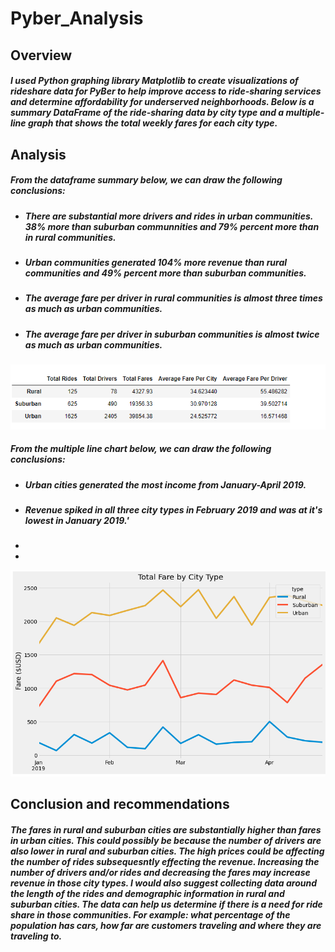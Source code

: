 # Pyber_Analysis

## Overview

##### I used Python graphing library Matplotlib to create visualizations of rideshare data for PyBer to help improve access to ride-sharing services and determine affordability for underserved neighborhoods. Below is a summary DataFrame of the ride-sharing data by city type and a multiple-line graph that shows the total weekly fares for each city type. 


## Analysis
##### From the dataframe summary below, we can draw the following conclusions:
- ##### There are substantial more drivers and rides in urban communities.  38% more  than suburban communnities and 79% percent more than in rural communities.  
- ##### Urban communities generated 104% more revenue than rural communities and 49% percent more than suburban communities.  
- ##### The average fare per driver in rural communities is almost three times as much as urban communities. 
- ##### The average fare per driver in suburban communities is almost twice as much as urban communities. 

![alt text](ride_summary_city.PNG)

##### From the multiple line chart below, we can draw the following conclusions:
- ##### Urban cities generated the most income from January-April 2019. 
- ##### Revenue spiked in all three city types in February 2019 and was at it's lowest in January 2019.' 
- 
- 
![alt text](Total_fare_city.PNG)


## Conclusion and recommendations
##### The fares in rural and suburban cities are substantially higher than fares in urban cities.  This could possibly be because the number of drivers are also lower in rural and suburban cities.  The high prices could be affecting the number of rides subsequesntly effecting the revenue.  Increasing the number of drivers and/or rides and decreasing the fares may increase revenue in those city types.  I would also suggest collecting data around the length of the rides and demographic information in rural and suburban cities. The data can help us determine if there is a need for ride share in those communities. For example: what percentage of the population has cars, how far are customers traveling and where they are traveling to. 
